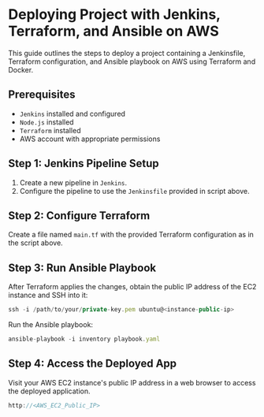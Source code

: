 # Deploying Project with Jenkins, Terraform, and Ansible on AWS

This guide outlines the steps to deploy a project containing a Jenkinsfile, Terraform configuration, and Ansible playbook on AWS using Terraform and Docker.

## Prerequisites
+ `Jenkins` installed and configured
+ `Node.js` installed
+ `Terraform` installed
+ AWS account with appropriate permissions

## Step 1: Jenkins Pipeline Setup
1. Create a new pipeline in `Jenkins`.
2. Configure the pipeline to use the `Jenkinsfile` provided in script above.

## Step 2: Configure Terraform
Create a file named `main.tf` with the provided Terraform configuration as in the script above.

## Step 3: Run Ansible Playbook
After Terraform applies the changes, obtain the public IP address of the EC2 instance and SSH into it:
```js
ssh -i /path/to/your/private-key.pem ubuntu@<instance-public-ip>
```

Run the Ansible playbook:

```js
ansible-playbook -i inventory playbook.yaml
```

## Step 4: Access the Deployed App
Visit your AWS EC2 instance's public IP address in a web browser to access the deployed application.
```js
http://<AWS_EC2_Public_IP>
```
